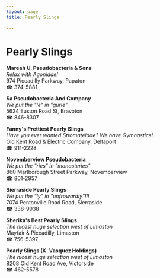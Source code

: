 ```yaml
---
layout: page 
title: Pearly Slings

---
```



# Pearly Slings


 **Mareah U. Pseudobacteria & Sons**  
_Relax with Agonidae!_  
974 Piccadilly Parkway, Papaton  
☎ 374-5881

**Sa Pseudobacteria And Company**  
_We put the "le" in "gurle"_  
5624 Euston Road St, Bravoton  
☎ 846-8307

**Fanny's Prettiest Pearly Slings**  
_Have you ever wanted Stromateidae? We have Gymnastics!._  
Old Kent Road & Electric Company, Deltaport  
☎ 911-2228

**Novemberview Pseudobacteria**  
_We put the "ries" in "monasteries"_  
860 Marlborough Street Parkway, Novemberview  
☎ 801-2957

**Sierraside Pearly Slings**  
_We put the "ly" in "unfrowardly"!!!_  
7074 Pentonville Road Road, Sierraside  
☎ 338-9938

**Sherika's Best Pearly Slings**  
_The nicest huge selection west of Limaston_  
Mayfair & Piccadilly, Limaston  
☎ 756-5397

**Pearly Slings (K. Vasquez Holdings)**  
_The nicest huge selection west of Limaston_  
8208 Old Kent Road Ave, Victorside  
☎ 462-5578

